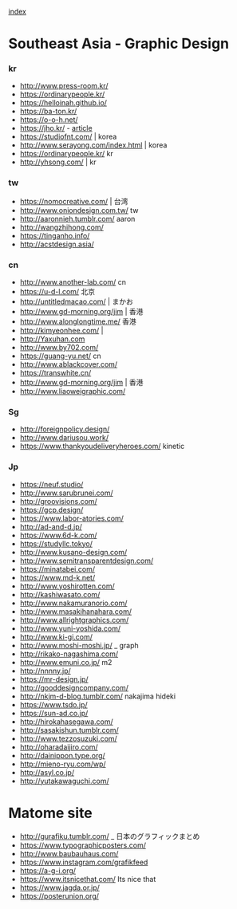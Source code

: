 
[index](https://github.com/kitasenjudesign/bookmarks/blob/master/README.md)



# Southeast Asia - Graphic Design

### kr

* http://www.press-room.kr/
* https://ordinarypeople.kr/
* https://helloinah.github.io/
* https://ba-ton.kr/
* https://o-o-h.net/
* https://jho.kr/ - [article](https://www.itsnicethat.com/articles/jaeho-shin-polyhedric-sculptures-typojianchi-graphic-design-040220)
* https://studiofnt.com/ | korea
* http://www.serayong.com/index.html | korea
* https://ordinarypeople.kr/ kr
* http://yhsong.com/ | kr


### tw
* https://nomocreative.com/ | 台湾
* http://www.oniondesign.com.tw/ tw
* http://aaronnieh.tumblr.com/ aaron
* http://wangzhihong.com/
* https://tinganho.info/
* http://acstdesign.asia/

### cn

* http://www.another-lab.com/ cn
* https://u-d-l.com/ 北京
* http://untitledmacao.com/ | まかお
* http://www.gd-morning.org/jim | 香港
* http://www.alonglongtime.me/ 香港
* http://kimyeonhee.com/ | 
* http://Yaxuhan.com
* http://www.by702.com/
* https://guang-yu.net/ cn
* http://www.ablackcover.com/
* https://transwhite.cn/
* http://www.gd-morning.org/jim | 香港
* http://www.liaoweigraphic.com/


### Sg
* http://foreignpolicy.design/
* http://www.dariusou.work/
* https://www.thankyoudeliveryheroes.com/ kinetic

### Jp
* https://neuf.studio/
* http://www.sarubrunei.com/
* http://groovisions.com/
* https://gcp.design/
* https://www.labor-atories.com/
* http://ad-and-d.jp/
* https://www.6d-k.com/
* https://studyllc.tokyo/
* http://www.kusano-design.com/
* http://www.semitransparentdesign.com/
* https://minatabei.com/
* https://www.md-k.net/
* http://www.yoshirotten.com/ 
* http://kashiwasato.com/
* http://www.nakamuranorio.com/ 
* http://www.masakihanahara.com/
* http://www.allrightgraphics.com/
* http://www.yuni-yoshida.com/
* http://www.ki-gi.com/
* http://www.moshi-moshi.jp/ _ graph
* http://rikako-nagashima.com/
* http://www.emuni.co.jp/ m2
* http://nnnny.jp/ 
* https://mr-design.jp/
* http://gooddesigncompany.com/
* http://nkjm-d-blog.tumblr.com/ nakajima hideki
* https://www.tsdo.jp/
* https://sun-ad.co.jp/
* http://hirokahasegawa.com/
* http://sasakishun.tumblr.com/
* http://www.tezzosuzuki.com/
* http://oharadaijiro.com/
* http://dainippon.type.org/ 
* http://mieno-ryu.com/wp/
* http://asyl.co.jp/
* http://yutakawaguchi.com/

# Matome site

* http://gurafiku.tumblr.com/ _ 日本のグラフィックまとめ
* https://www.typographicposters.com/ 
* http://www.baubauhaus.com/
* https://www.instagram.com/grafikfeed
* https://a-g-i.org/
* https://www.itsnicethat.com/ Its nice that
* https://www.jagda.or.jp/
* https://posterunion.org/

